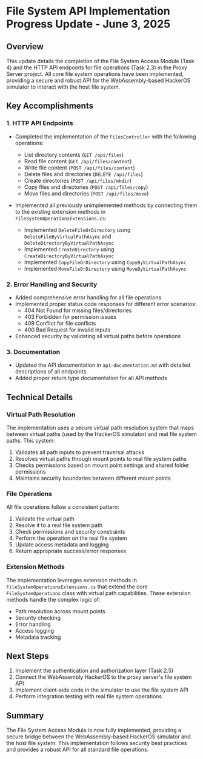 # File System API Implementation Progress Update - June 3, 2025

## Overview
This update details the completion of the File System Access Module (Task 4) and the HTTP API endpoints for file operations (Task 2.3) in the Proxy Server project. All core file system operations have been implemented, providing a secure and robust API for the WebAssembly-based HackerOS simulator to interact with the host file system.

## Key Accomplishments

### 1. HTTP API Endpoints
- Completed the implementation of the `FilesController` with the following operations:
  - List directory contents (`GET /api/files`)
  - Read file content (`GET /api/files/content`)
  - Write file content (`POST /api/files/content`)
  - Delete files and directories (`DELETE /api/files`)
  - Create directories (`POST /api/files/mkdir`)
  - Copy files and directories (`POST /api/files/copy`)
  - Move files and directories (`POST /api/files/move`)

- Implemented all previously unimplemented methods by connecting them to the existing extension methods in `FileSystemOperationsExtensions.cs`:
  - Implemented `DeleteFileOrDirectory` using `DeleteFileByVirtualPathAsync` and `DeleteDirectoryByVirtualPathAsync`
  - Implemented `CreateDirectory` using `CreateDirectoryByVirtualPathAsync`
  - Implemented `CopyFileOrDirectory` using `CopyByVirtualPathAsync`
  - Implemented `MoveFileOrDirectory` using `MoveByVirtualPathAsync`

### 2. Error Handling and Security
- Added comprehensive error handling for all file operations
- Implemented proper status code responses for different error scenarios:
  - 404 Not Found for missing files/directories
  - 403 Forbidden for permission issues
  - 409 Conflict for file conflicts
  - 400 Bad Request for invalid inputs
- Enhanced security by validating all virtual paths before operations

### 3. Documentation
- Updated the API documentation in `api-documentation.md` with detailed descriptions of all endpoints
- Added proper return type documentation for all API methods

## Technical Details

### Virtual Path Resolution
The implementation uses a secure virtual path resolution system that maps between virtual paths (used by the HackerOS simulator) and real file system paths. This system:

1. Validates all path inputs to prevent traversal attacks
2. Resolves virtual paths through mount points to real file system paths
3. Checks permissions based on mount point settings and shared folder permissions
4. Maintains security boundaries between different mount points

### File Operations
All file operations follow a consistent pattern:
1. Validate the virtual path
2. Resolve it to a real file system path
3. Check permissions and security constraints
4. Perform the operation on the real file system
5. Update access metadata and logging
6. Return appropriate success/error responses

### Extension Methods
The implementation leverages extension methods in `FileSystemOperationsExtensions.cs` that extend the core `FileSystemOperations` class with virtual path capabilities. These extension methods handle the complex logic of:

- Path resolution across mount points
- Security checking
- Error handling
- Access logging
- Metadata tracking

## Next Steps
1. Implement the authentication and authorization layer (Task 2.5)
2. Connect the WebAssembly HackerOS to the proxy server's file system API
3. Implement client-side code in the simulator to use the file system API
4. Perform integration testing with real file system operations

## Summary
The File System Access Module is now fully implemented, providing a secure bridge between the WebAssembly-based HackerOS simulator and the host file system. This implementation follows security best practices and provides a robust API for all standard file operations.
